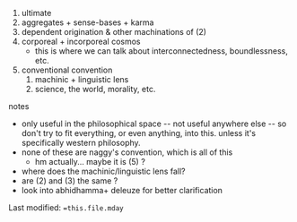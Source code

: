 1. ultimate
2. aggregates + sense-bases + karma
3. dependent origination & other machinations of (2)
4. corporeal + incorporeal cosmos
	- this is where we can talk about interconnectedness, boundlessness, etc.
5. conventional convention
	1. machinic + linguistic lens
	2. science, the world, morality, etc.

notes
- only useful in the philosophical space -- not useful anywhere else -- so don't try to fit everything, or even anything, into this. unless it's specifically western philosophy.
- none of these are naggy's convention, which is all of this
	- hm actually... maybe it is (5) ?
- where does the machinic/linguistic lens fall?
- are (2) and (3) the same ?
- look into abhidhamma+ deleuze for better clarification



Last modified: `=this.file.mday`